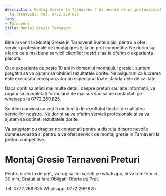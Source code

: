 ```yaml
---
description: Montaj Gresie la Tarnaveni ? Ai nevoie de un profesionist in Montaj Gresie
  la Tarnaveni. tel. 0772.269.825
tags:
- Tarnaveni
title: Montaj Gresie Tarnaveni
---
```




Bine ai venit la Montaj Gresie in Tarnaveni! Suntem aici pentru a oferi servicii profesionale de montaj gresie, la un pret competitiv. Ne dorim sa oferim cele mai bune servicii clientilor nostri si sa le oferim o experienta placuta.

Cu o experienta de peste 10 ani in domeniul montajului gresiei, suntem pregatiti sa va ajutam sa obtineti rezultatele dorite. Ne asiguram ca lucrarea este executata corespunzator si respectand toate standardele de calitate.

Daca doriti sa aflati mai multe detalii despre preturi sau alte informatii, va rugam sa completati formularul de mai sus sau sa ne contactati pe whatsapp la 0772.269.825.

Suntem convinsi ca veti fi multumiti de rezultatul final si de calitatea serviciilor noastre. Ne dorim sa va oferim servicii profesionale si sa va ajutam sa obtineti rezultatele dorite.

Va asteptam cu drag sa ne contactati pentru a discuta despre nevoile dumneavoastra si pentru a va oferi servicii de montaj gresie in Tarnaveni la preturi competitive. 


# Montaj Gresie Tarnaveni Preturi
Pentru o oferta de pret, va rog sa imi scrieti pe whatsapp, si va trimitem in 30 min, Gratuit si fara Obligatii Oferta de Pret.

Tel. 0772.269.825
Whatsapp. 0772.269.825